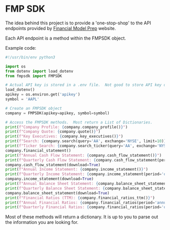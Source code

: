 # FMP SDK
The idea behind this project is to provide a 'one-stop-shop' to the API endpoints provided by 
[Financial Model Prep](http://financialmodelingprep.com) website.

Each API endpoint is a method within the FMPSDK object.

Example code:
```python
#!/usr/bin/env python3

import os
from dotenv import load_dotenv
from fmpsdk import FMPSDK

# Actual API key is stored in a .env file.  Not good to store API key directly in script.
load_dotenv()
apikey = os.environ.get('apikey')
symbol = 'AAPL'

# Create an FMPSDK object
company = FMPSDK(apikey=apikey, symbol=symbol)

# Access the FMPSDK methods.  Most return a List of Dictionaries.
print(f"Company Profile: {company.company_profile()}")
print(f"Company Quote: {company.quote()}")
print(f"Key Executives: {company.key_executives()}")
print(f"Search: {company.search(query='AA', exchange='NYSE', limit=10)}")
print(f"Ticker Search: {company.search_ticker(query='AA', exchange='NYSE', limit=5)}")
company.financial_statement()
print(f"Annual Cash Flow Statement: {company.cash_flow_statement()}")
print(f"Quarterly Cash Flow Statement: {company.cash_flow_statement(period='quarter')}")
company.cash_flow_statement(download=True)
print(f"Annual Income Statement: {company.income_statement()}")
print(f"Quarterly Income Statement: {company.income_statement(period='quarter')}")
company.income_statement(download=True)
print(f"Annual Balance Sheet Statement: {company.balance_sheet_statement()}")
print(f"Quarterly Balance Sheet Statement: {company.balance_sheet_statement(period='quarter')}")
company.balance_sheet_statement(download=True)
print(f"Financial Ratios (TTM): {company.financial_ratios_ttm()}")
print(f"Annual Financial Ratios: {company.financial_ratios(period='annual')}")
print(f"Quarterly Financial Ratios: {company.financial_ratios(period='quarter')}")
```

Most of these methods will return a dictionary.  It is up to you to parse out the information you are looking for.
